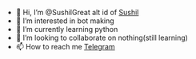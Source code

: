 - 👋 Hi, I’m @SushilGreat alt id of [Sushil](github.com/sushil-great)
- 👀 I’m interested in bot making
- 🌱 I’m currently learning python
- 💞️ I’m looking to collaborate on nothing(still learning)
- 📫 How to reach me [Telegram](t.me/sushil_great)

<!---
SushilGreat/SushilGreat is a ✨ special ✨ repository because its `README.md` (this file) appears on your GitHub profile.
You can click the Preview link to take a look at your changes.
--->

